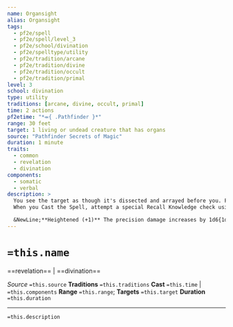 ```yaml
---
name: Organsight
alias: Organsight
tags:
  - pf2e/spell
  - pf2e/spell/level_3
  - pf2e/school/divination
  - pf2e/spelltype/utility
  - pf2e/tradition/arcane
  - pf2e/tradition/divine
  - pf2e/tradition/occult
  - pf2e/tradition/primal
level: 3
school: divination
type: utility
traditions: [arcane, divine, occult, primal]
time: 2 actions
pf2etime: "*⬺{ .Pathfinder }*"
range: 30 feet
target: 1 living or undead creature that has organs
source: "Pathfinder Secrets of Magic"
duration: 1 minute
traits:
  - common
  - revelation
  - divination
components:
  - somatic
  - verbal
description: >
  You see the target as though it's dissected and arrayed before you. For the duration, you gain a +2 circumstance bonus on Medicine checks against the target that depend on its organs, but a -2 circumstance penalty on Medicine checks depending on seeing its skin.
  When you Cast the Spell, attempt a special Recall Knowledge check using Medicine to spot and discern a vital organ. If you have a Lore skill appropriate to the creature, you can use that skill instead of Medicine. If you succeed, the next time you deal piercing or slashing damage to the target with a Strike or spell, you deal 4d6 additional precision damage. Once on each of your subsequent turns, you can use a single action to attempt the special Recall Knowledge check again. The extra damage isn't cumulative, so making the check more than once before a Strike or spell has no extra benefit.

  &NewLine;**Heightened (+1)** The precision damage increases by 1d6{1d6}.
---
```

# `=this.name`
==revelation== | ==divination==

*Source* `=this.source`
**Traditions** `=this.traditions`
**Cast** `=this.time` | `=this.components`
**Range** `=this.range`; **Targets** `=this.target`
**Duration** `=this.duration`

***
`=this.description`